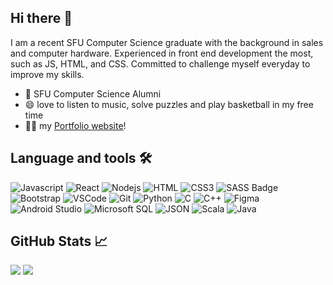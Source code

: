 ## Hi there 👋

I am a recent SFU Computer Science graduate with the background in sales and computer hardware. Experienced in front end development the most, such as JS, HTML, and CSS. Committed to challenge myself everyday to improve my skills.
- 🏫 SFU Computer Science Alumni
- 😄 love to listen to music, solve puzzles and play basketball in my free time
- 🙋‍♂️ my [Portfolio website](https://brianhsudocode.netlify.app/)!


## Language and tools 🛠️

![Javascript](https://img.shields.io/badge/Javascript-F0DB4F?style=for-the-badge&logo=javascript&logoColor=white)
![React](https://img.shields.io/badge/-React-61DBFB?style=for-the-badge&logo=react&logoColor=white)
![Nodejs](https://img.shields.io/badge/Nodejs-3C873A?style=for-the-badge&logo=node.js&logoColor=white)
![HTML](https://img.shields.io/badge/HTML5-E34F26?style=for-the-badge&logo=html5&logoColor=white)
![CSS3](https://img.shields.io/badge/CSS3-1572B6?style=for-the-badge&logo=css3&logoColor=white)
![SASS Badge](https://img.shields.io/badge/Sass-CC6699?style=for-the-badge&logo=sass&logoColor=white)
![Bootstrap](https://img.shields.io/badge/Bootstrap-563D7C?style=for-the-badge&logo=bootstrap&logoColor=white)
![VSCode](https://img.shields.io/badge/Visual_Studio-0078d7?style=for-the-badge&logo=visual%20studio&logoColor=white)
![Git](https://img.shields.io/badge/Git-F05032?style=for-the-badge&logo=git&logoColor=white)
![Python](https://img.shields.io/badge/Python-3776AB?style=for-the-badge&logo=Python&logoColor=white)
![C](https://img.shields.io/badge/C-A8B9CC?style=for-the-badge&logo=C&logoColor=white)
![C++](https://img.shields.io/badge/C++-00599C?style=for-the-badge&logo=Cplusplus&logoColor=white)
![Figma](https://img.shields.io/badge/Figma-F24E1E?style=for-the-badge&logo=Figma&logoColor=white)
![Android Studio](https://img.shields.io/badge/Android%20Studio-3DDC84?style=for-the-badge&logo=AndroidStudio&logoColor=white)
![Microsoft SQL](https://img.shields.io/badge/Microsoft%20SQL%20Server-CC2927?style=for-the-badge&logo=microsoftsqlserver&logoColor=white)
![JSON](https://img.shields.io/badge/JSON-000000?style=for-the-badge&logo=json&logoColor=white)
![Scala](https://img.shields.io/badge/Scala-DC322F?style=for-the-badge&logo=Scala&logoColor=white)
![Java](https://img.shields.io/badge/Java-F24E1E?style=for-the-badge&logo=Java&logoColor=white)



## GitHub Stats 📈

<div>
    <img align=top src="https://github-readme-stats.vercel.app/api?username=brianhsu305&show_icons=true&title_color=ffffff&icon_color=34abeb&text_color=daf7dc&bg_color=151515"/>
    <img align=top src="https://github-readme-stats.vercel.app/api/top-langs/?username=brianhsu305&layout=compact&show_icons=true&title_color=ffffff&icon_color=34abeb&text_color=daf7dc&bg_color=151515"/> 
<div>
